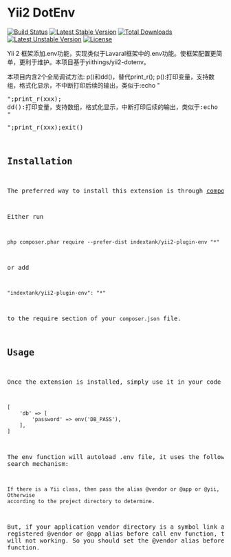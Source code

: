 Yii2 DotEnv
===========
[![Build Status](https://travis-ci.org/indextank/yii2-plugin-env.svg)](https://travis-ci.org/indextank/yii2-plugin-env)
[![Latest Stable Version](https://poser.pugx.org/indextank/yii2-plugin-env/v/stable.svg)](https://packagist.org/packages/indextank/yii2-plugin-env) 
[![Total Downloads](https://poser.pugx.org/indextank/yii2-plugin-env/downloads.svg)](https://packagist.org/packages/indextank/yii2-plugin-env) 
[![Latest Unstable Version](https://poser.pugx.org/indextank/yii2-plugin-env/v/unstable.svg)](https://packagist.org/packages/indextank/yii2-plugin-env)
[![License](https://poser.pugx.org/indextank/yii2-plugin-env/license.svg)](https://packagist.org/packages/indextank/yii2-plugin-env)

Yii 2 框架添加.env功能，实现类似于Lavaral框架中的.env功能。使框架配置更简单，更利于维护。本项目基于yiithings/yii2-dotenv。

本项目内含2个全局调试方法: p()和dd()，替代print_r();
p():打印变量，支持数组，格式化显示，不中断打印后续的输出，类似于:echo "<pre>";print_r(xxx);
dd():打印变量，支持数组，格式化显示，中断打印后续的输出，类似于:echo "<pre>";print_r(xxx);exit()

Installation
------------

The preferred way to install this extension is through [composer](http://getcomposer.org/download/).

Either run

```
php composer.phar require --prefer-dist indextank/yii2-plugin-env "*"
```

or add

```
"indextank/yii2-plugin-env": "*"
```

to the require section of your `composer.json` file.


Usage
-----

Once the extension is installed, simply use it in your code by  :
```
[
    'db' => [
        'password' => env('DB_PASS'),
    ],
]
```

The env function will autoload .env file, it uses the following search mechanism:

    If there is a Yii class, then pass the alias @vendor or @app or @yii, Otherwise 
    according to the project directory to determine.
    
But, if your application vendor directory is a symbol link and you no registered
@vendor or @app alias before call env function, the project will not working. So
you should set the @vendor alias before calling env function.
